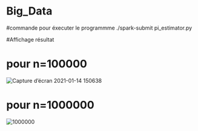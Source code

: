 # Big_Data
#commande pour éxecuter le programmme
./spark-submit pi_estimator.py

#Affichage résultat
# pour n=100000
![Capture d’écran 2021-01-14 150638](https://user-images.githubusercontent.com/74453506/104602539-cb7f0f00-567b-11eb-9f58-28881faa5d85.png)


# pour n=1000000
![1000000](https://user-images.githubusercontent.com/74453506/104602521-c6ba5b00-567b-11eb-860e-2a969a736d2c.png)

